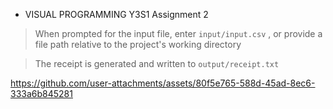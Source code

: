 - VISUAL PROGRAMMING Y3S1 Assignment 2

> When prompted for the input file, enter `input/input.csv` , or provide a file path relative to the project's working directory

> The receipt is generated and written to `output/receipt.txt`

https://github.com/user-attachments/assets/80f5e765-588d-45ad-8ec6-333a6b845281

